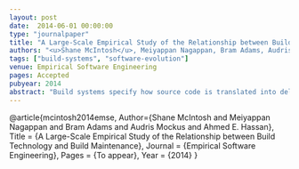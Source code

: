 ```yaml
---
layout: post
date:  2014-06-01 00:00:00
type: "journalpaper"
title: "A Large-Scale Empirical Study of the Relationship between Build Technology and Build Maintenance"
authors: "<u>Shane McIntosh</u>, Meiyappan Nagappan, Bram Adams, Audris Mockus, and Ahmed E. Hassan"
tags: ["build-systems", "software-evolution"]
venue: Empirical Software Engineering
pages: Accepted
pubyear: 2014
abstract: "Build systems specify how source code is translated into deliverables. They require continual maintenance as the system they build evolves. This build maintenance can become so burdensome that projects switch build technologies, potentially having to rewrite thousands of lines of build code. We aim to understand the prevalence of different build technologies and the relationship between build technology and build maintenance by analyzing version histories in a corpus of 177,039 repositories spread across four software forges, three software ecosystems, and four large-scale projects. We study low-level, abstraction-based, and framework-driven build technologies, as well as tools that automatically manage external dependencies. We find that modern, framework-driven build technologies need to be maintained more often and these build changes are more tightly coupled with the source code than low-level or abstraction-based ones. However, build technology migrations tend to coincide with a shift of build maintenance work to a build-focused team, deferring the cost of build maintenance to them."
---
```

@article{mcintosh2014emse,
	Author={Shane McIntosh and Meiyappan Nagappan and Bram Adams and Audris Mockus and Ahmed E. Hassan},
	Title = {A Large-Scale Empirical Study of the Relationship between Build Technology and Build Maintenance},
	Journal = {Empirical Software Engineering},
	Pages = {To appear},
	Year = {2014}
}
